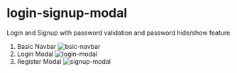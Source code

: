 # login-signup-modal
Login and Signup with password validation and password hide/show feature
1) Basic Navbar
![bsic-navbar](https://user-images.githubusercontent.com/87890258/150680419-721bc420-9035-45aa-b892-ee80a7b7d670.png)
2) Login Modal
![login-modal](https://user-images.githubusercontent.com/87890258/150680443-2039df70-b473-48ee-8bcc-c7d9a426b32c.png)
3) Register Modal
![signup-modal](https://user-images.githubusercontent.com/87890258/150680466-61ab1ca4-c5b2-4cb5-b865-26826d9e7917.png)
